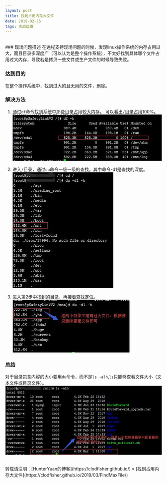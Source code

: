 ```yaml
---
layout: post    
title: 找到占用内存大文件    
date: 2019-02-26    
tags: 实战运维              
---
```

<br>
### 现场问题描述            
在远程支持现场问题的时候，发现linux操作系统的内存占用过大，而且目录多深度广（可以认为是整个操作系统），不太好找到具体哪个文件占用过大内存，导致若是拷贝一些文件或生产文件的时候导致失败。       

### 达到目的    
在整个操作系统中，找到过大的且无用的文件，删除。     

### 解决方法    
1. 通过`df`命令找到系统中那些目录占用较大内存。 可以看出`/`目录占用100%。       
![](/images/posts/2019-3-1-FindMaxFile/FinMaxFile0.jpg)         

2. 进入`/`目录，通过`du`命令一级一级的查找，其中命令-d1是查找的深度。    
![](/images/posts/2019-3-1-FindMaxFile/FinMaxFile1.jpg)         

3. 进入第2步中找到的目录，再接着查找定位。        
![](/images/posts/2019-3-1-FindMaxFile/FinMaxFile2.jpg)         

### 总结    
对于目录包含内容的大小要用`du`命令，而不是`ls -alh`,`ls`只能够查看文件大小（文本文件或目录文件）。    
![](/images/posts/2019-3-1-FindMaxFile/FinMaxFile3.jpg)         




<br> 
转载请注明：[HunterYuan的博客](https://clodfisher.github.io/) » [找到占用内存大文件](https://clodfisher.github.io/2019/03/FindMaxFile/)           
